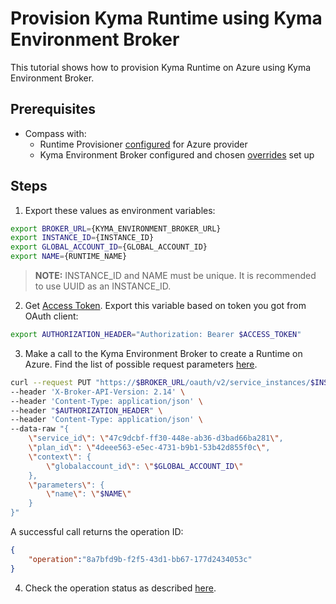 # Provision Kyma Runtime using Kyma Environment Broker

This tutorial shows how to provision Kyma Runtime on Azure using Kyma Environment Broker.

## Prerequisites

- Compass with:
  * Runtime Provisioner [configured](../provisioner/08-02-provisioning-gardener.md) for Azure provider
  * Kyma Environment Broker configured and chosen [overrides](03-06-runtime-overrides.md) set up

## Steps

1. Export these values as environment variables:
```bash
export BROKER_URL={KYMA_ENVIRONMENT_BROKER_URL}
export INSTANCE_ID={INSTANCE_ID}
export GLOBAL_ACCOUNT_ID={GLOBAL_ACCOUNT_ID}
export NAME={RUNTIME_NAME}
```

> **NOTE:** INSTANCE_ID and NAME must be unique. It is recommended to use UUID as an INSTANCE_ID.

2. Get [Access Token](./03-05-authorization.md). Export this variable based on token you got from OAuth client:

```bash
export AUTHORIZATION_HEADER="Authorization: Bearer $ACCESS_TOKEN"
```

3. Make a call to the Kyma Environment Broker to create a Runtime on Azure. Find the list of possible request parameters [here](./03-01-service-description.md).

```bash
curl --request PUT "https://$BROKER_URL/oauth/v2/service_instances/$INSTANCE_ID?accepts_incomplete=true" \
--header 'X-Broker-API-Version: 2.14' \
--header 'Content-Type: application/json' \
--header "$AUTHORIZATION_HEADER" \
--header 'Content-Type: application/json' \
--data-raw "{
    \"service_id\": \"47c9dcbf-ff30-448e-ab36-d3bad66ba281\",
    \"plan_id\": \"4deee563-e5ec-4731-b9b1-53b42d855f0c\",
    \"context\": {
        \"globalaccount_id\": \"$GLOBAL_ACCOUNT_ID\"
    },
    \"parameters\": {
        \"name\": \"$NAME\"
    }
}"
```

A successful call returns the operation ID:

```json
{
    "operation":"8a7bfd9b-f2f5-43d1-bb67-177d2434053c"
}
```

4. Check the operation status as described [here](08-03-operation-status.md).
